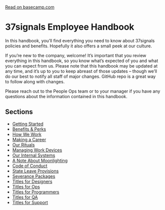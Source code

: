 [Read on basecamp.com](https://basecamp.com/handbook)

# 37signals Employee Handbook

In this handbook, you’ll find everything you need to know about 37signals policies and benefits. Hopefully it also offers a small peek at our culture.

If you’re new to the company, welcome! It’s important that you review everything in this handbook, so you know what’s expected of you and what you can expect from us. Please note that this handbook may be updated at any time, and it’s up to you to keep abreast of those updates – though we’ll do our best to notify all staff of major changes. GitHub repo is a great way to follow along with changes.

Please reach out to the People Ops team or to your manager if you have any questions about the information contained in this handbook.

## Sections

* [Getting Started](https://github.com/basecamp/handbook/blob/master/getting-started.md)
* [Benefits & Perks](https://github.com/basecamp/handbook/blob/master/benefits-and-perks.md)
* [How We Work](https://github.com/basecamp/handbook/blob/master/how-we-work.md)
* [Making a Career](https://github.com/basecamp/handbook/blob/master/making-a-career.md)
* [Our Rituals](https://github.com/basecamp/handbook/blob/master/our-rituals.md)
* [Managing Work Devices](https://github.com/basecamp/handbook/blob/master/managing-work-devices.md)
* [Our Internal Systems](https://github.com/basecamp/handbook/blob/master/our-internal-systems.md)
* [A Note About Moonlighting](https://github.com/basecamp/handbook/blob/master/moonlighting.md)
* [Code of Conduct](https://github.com/basecamp/handbook/blob/master/code-of-conduct.md)
* [State Leave Provisions](https://github.com/basecamp/handbook/blob/master/stateFMLA.md)
* [Severance Packages](https://github.com/basecamp/handbook/blob/master/severance.md)
* [Titles for Designers](https://github.com/basecamp/handbook/blob/master/titles-for-designers.md)
* [Titles for Ops](https://github.com/basecamp/handbook/blob/master/titles-for-ops.md)
* [Titles for Programmers](https://github.com/basecamp/handbook/blob/master/titles-for-programmers.md)
* [Titles for QA](https://github.com/basecamp/handbook/blob/master/titles-for-QA.md)
* [Titles for Support](https://github.com/basecamp/handbook/blob/master/titles-for-support.md)
